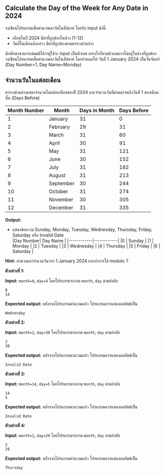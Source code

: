 ## Calculate the Day of the Week for Any Date in 2024

จงเขียนโปรแกรมเพื่อคำนวณหาวันในสัปดาห์ โดยรับ input ดังนี้
* เดือนในปี 2024 มีค่าที่ถูกต้องในช่วง (1-12)
* วันที่ในเดือนดังกล่าว มีค่าที่ถูกต้องตามตารางด้านล่าง
  
นักศึกษาสามารถสมมติได้ว่าผู้ใช้จะ input เป็นตัวเลข อย่างไรก็ตามต้วเลขอาจไม่อยู่ในช่วงที่ถูกต้อง
จงเขียนโปรแกรมเพื่อคำนวณหาวันในสัปดาห์ 
โดยกำหนดให้ วันที่ 1 January 2024 เป็นวันจันทร์ (Day Number=1, Day Name=Monday)   

## จำนวนวันในแต่ละเดือน
ตารางด้านล่างแสดงจำนวนในแต่ละเดือนของปี 2024 และจำนวนวันที่ผ่านมาจนถึงวันที่ 1 ของเดือนนั้น (Days Before)

|Month Number| Month      | Days in Month | Days Before |
|------------|------------|---------------|---------------|
|1 | January    | 31            | 0            |
|2 | February   | 29            | 31            |
|3 | March      | 31            | 60            |
|4 | April      | 30            | 91            |
|5 | May        | 31            | 121            |
|6 | June       | 30            | 152            |
|7 | July       | 31            | 182            |
|8 | August     | 31            | 213             |
|9 | September  | 30            | 244             |
|10 | October    | 31            | 274            |
|11 | November   | 30            | 305             |
|12 | December   | 31            | 335            |


**Output:**
* แสดงข้อความ Sunday, Monday, Tuesday, Wednesday, Thursday, Friday, Saturday หรือ Invalid Date   
|Day Number| Day Name      | 
|------------|------------|
|0 | Sunday       | 
|1 | Monday    | 
|2 | Tuesday   | 
|3 | Wednesday      |
|4 | Thursday      | 
|5 | Friday       |
|6 | Saturday       | 

**Hint:**
คำนวณหาจำนวนวันจาก 1 January 2024 และทำการใช้ modulo 7

**ตัวอย่างที่ 1:**

**Input:** `month=8`,  `day=4` โดยโปรแกรมจะถาม `month`, `day`  ตามลำดับ
```
8
14
```
**Expected output:** หลังจากโปรแกรมคำนวณแล้ว โปรแกรมควรแสดงผลลัพธ์เป็น
```
Wednesday
```

**ตัวอย่างที่ 2:**

**Input:** `month=2`,  `day=30` โดยโปรแกรมจะถาม `month`, `day`  ตามลำดับ
```
2
30
```
**Expected output:** หลังจากโปรแกรมคำนวณแล้ว โปรแกรมควรแสดงผลลัพธ์เป็น
```
Invalid Date
```

**ตัวอย่างที่ 3:**

**Input:** `month=14`,  `day=5` โดยโปรแกรมจะถาม `month`, `day`  ตามลำดับ
```
14
5
```
**Expected output:** หลังจากโปรแกรมคำนวณแล้ว โปรแกรมควรแสดงผลลัพธ์เป็น
```
Invalid Date
```

**ตัวอย่างที่ 4:**

**Input:** `month=2`,  `day=29` โดยโปรแกรมจะถาม `month`, `day`  ตามลำดับ
```
2
29
```
**Expected output:** หลังจากโปรแกรมคำนวณแล้ว โปรแกรมควรแสดงผลลัพธ์เป็น
```
Thursday
```
